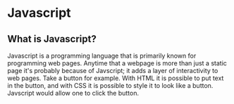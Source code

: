 # Javascript

## What is Javascript?

Javascript is a programming language that is primarily known for programming web pages. Anytime that a webpage is more than just a static page it's probably because of Javscript; it adds a layer of interactivity to web pages. Take a button for example. With HTML it is possible to put text in the button, and with CSS it is possible to style it to look like a button. Javscript would allow one to click the button. 